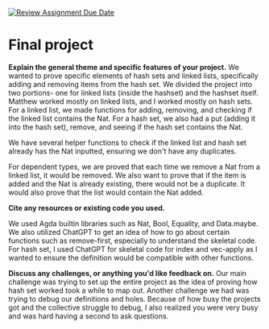 [![Review Assignment Due Date](https://classroom.github.com/assets/deadline-readme-button-22041afd0340ce965d47ae6ef1cefeee28c7c493a6346c4f15d667ab976d596c.svg)](https://classroom.github.com/a/dPwN1w3S)
# Final project

**Explain the general theme and specific features of your project.**
We wanted to prove specific elements of hash sets and linked lists, specifically adding and removing items from the hash set. We divided the project into two portions- one for linked lists (inside the hashset) and the hashset itself. Matthew worked mostly on linked lists, and I worked mostly on hash sets. For a linked list, we made functions for adding, removing, and checking if the linked list contains the Nat. For a hash set, we also had a put (adding it into the hash set), remove, and seeing if the hash set contains the Nat. 

We have several helper functions to check if the linked list and hash set already has the Nat inputted, ensuring we don't have any duplicates.

For dependent types, we are proved that each time we remove a Nat from a linked list, it would be removed. We also want to prove that if the item is added and the Nat is already existing, there would not be a duplicate. It would also prove that the list would contain the Nat added. 


**Cite any resources or existing code you used.**

We used Agda builtin libraries such as Nat, Bool, Equality, and Data.maybe. We also utilized ChatGPT to get an idea of how to go about certain functions such as remove-first, especially to understand the skeletal code. For hash set, I used ChatGPT for skeletal code for index and vec-apply as I wanted to ensure the definition would be compatible with other functions. 

**Discuss any challenges, or anything you'd like feedback on.**
Our main challenge was trying to set up the entire project as the idea of proving how hash set worked took a while to map out. Another challenge we had was trying to debug our definitions and holes. Because of how busy the projects got and the collective struggle to debug, I also realized you were very busy and was hard having a second to ask questions. 


